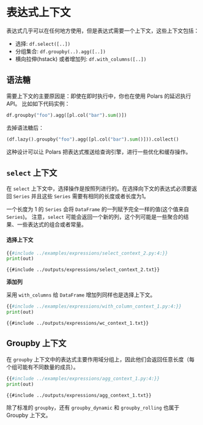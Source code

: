 # 表达式上下文

表达式几乎可以在任何地方使用，但是表达式需要一个上下文，这些上下文包括：

- 选择: `df.select([..])`
- 分组集合: `df.groupby(..).agg([..])`
- 横向拉伸(hstack) 或者增加列: `df.with_columns([..])`

## 语法糖

需要上下文的主要原因是：即使在即时执行中，你也在使用 Polars 的延迟执行API。
比如如下代码实例：

```python
df.groupby("foo").agg([pl.col("bar").sum()])
```

去掉语法糖后：

```python
(df.lazy().groupby("foo").agg([pl.col("bar").sum()])).collect()
```

这种设计可以让 Polars 把表达式推送给查询引擎，进行一些优化和缓存操作。

## `select` 上下文

在 `select` 上下文中，选择操作是按照列进行的。在选择向下文的表达式必须要返回 `Series` 并且这些 `Series` 需要有相同的长度或者长度为1。

一个长度为 1 的 `Series` 会将 `DataFrame` 的一列赋予完全一样的值(这个值来自`Series`)。
注意，`select` 可能会返回一个新的列，这个列可能是一些聚合的结果、一些表达式的组合或者常量。

#### 选择上下文

```python
{{#include ../examples/expressions/select_context_2.py:4:}}
print(out)
```

```text
{{#include ../outputs/expressions/select_context_2.txt}}
```

**添加列**

采用 `with_columns` 给 `DataFrame` 增加列同样也是选择上下文。

```python
{{#include ../examples/expressions/with_column_context_1.py:4:}}
print(out)
```

```text
{{#include ../outputs/expressions/wc_context_1.txt}}
```

## Groupby 上下文

在 `groupby` 上下文中的表达式主要作用域分组上，因此他们会返回任意长度（每个组可能有不同数量的成员）。

```python
{{#include ../examples/expressions/agg_context_1.py:4:}}
print(out)
```

```text
{{#include ../outputs/expressions/agg_context_1.txt}}
```

除了标准的 `groupby`，还有 `groupby_dynamic` 和 `groupby_rolling` 也属于 Groupby 上下文。
